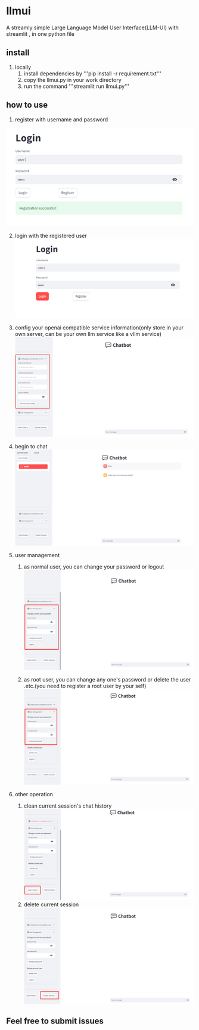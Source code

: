 # llmui
A streamly simple Large Language Model User Interface(LLM-UI) with streamlit , in one python file

## install

1. locally
   1. install dependencies by
      '''pip install -r requirement.txt'''
   1. copy the llmui.py in your work directory
   2. run the command
      '''streamlit run llmui.py'''

## how to use

1. register with username and password

![avatar](images/register.png)

2. login with the registered user
![avatar](images/login.png)

3. config your openai compatible service information(only store in your own server, can be your own llm service like a vllm service)
![avatar](images/open_ai_service_config.png)

4. begin to chat
![avatar](images/chat_hello.png)

5. user management
   1. as normal user, you can change your password or logout
   ![avatar](images/normal_user_mgr.png)
  
   2. as root user, you can change any one's password or delete the user .etc.(you need to register a root user by your self)
   ![avatar](images/root_user_mgr.png)

6. other operation
   1. clean current session's chat history
   ![avatar](images/clean_history.png)
   2. delete current session
   ![avatar](images/delete%20session.png)

## Feel free to submit issues
